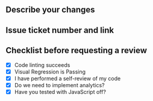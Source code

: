 ## Describe your changes



## Issue ticket number and link



## Checklist before requesting a review

- [x] Code linting succeeds
- [x] Visual Regression is Passing
- [x] I have performed a self-review of my code
- [x] Do we need to implement analytics?
- [x] Have you tested with JavaScript off?
